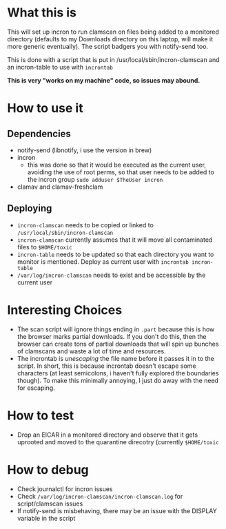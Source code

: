 # What this is
This will set up incron to run clamscan on files being added to a monitored directory (defaults to my Downloads directory on this laptop, will make it more generic eventually). The script badgers you with notify-send too.

This is done with a script that is put in /usr/local/sbin/incron-clamscan and an incron-table to use with `incrontab`

**This is very "works on my machine" code, so issues may abound.**

# How to use it

## Dependencies
* notify-send (libnotify, i use the version in brew)
* incron
  * this was done so that it would be executed as the current user, avoiding the use of root perms, so that user needs to be added to the incron group `sudo adduser $TheUser incron`
* clamav and clamav-freshclam

## Deploying

* `incron-clamscan` needs to be copied or linked to `/usr/local/sbin/incron-clamscan`
* `incron-clamscan` currently assumes that it will move all contaminated files to `$HOME/toxic`
* `incron-table` needs to be updated so that each directory you want to monitor is mentioned. Deploy as current user with `incrontab incron-table`
* `/var/log/incron-clamscan` needs to exist and be accessible by the current user

# Interesting Choices

* The scan script will ignore things ending in `.part` because this is how the browser marks partial downloads. If you don't do this, then the browser can create tons of partial downloads that will spin up bunches of clamscans and waste a lot of time and resources.
* The incrontab is *unescaping* the file name before it passes it in to the script. In short, this is because incrontab doesn't escape some characters (at least semicolons, i haven't fully explored the boundaries though). To make this minimally annoying, I just do away with the need for escaping.

# How to test

* Drop an EICAR in a monitored directory and observe that it gets uprooted and moved to the quarantine direcotry (currently `$HOME/toxic`

# How to debug

* Check journalctl for incron issues
* Check `/var/log/incron-clamscan/incron-clamscan.log` for script/clamscan issues
* If notify-send is misbehaving, there may be an issue with the DISPLAY variable in the script
